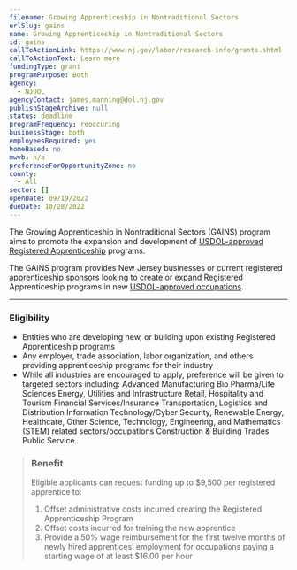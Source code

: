 ```yaml
---
filename: Growing Apprenticeship in Nontraditional Sectors
urlSlug: gains
name: Growing Apprenticeship in Nontraditional Sectors
id: gains
callToActionLink: https://www.nj.gov/labor/research-info/grants.shtml
callToActionText: Learn more
fundingType: grant
programPurpose: Both
agency:
  - NJDOL
agencyContact: james.manning@dol.nj.gov
publishStageArchive: null
status: deadline
programFrequency: reoccuring
businessStage: both
employeesRequired: yes
homeBased: no
mwvb: n/a
preferenceForOpportunityZone: no
county:
  - All
sector: []
openDate: 09/19/2022
dueDate: 10/28/2022
---
```

The Growing Apprenticeship in Nontraditional Sectors (GAINS) program aims to promote the expansion and development of [USDOL-approved Registered Apprenticeship](https://www.apprenticeship.gov/employers/registered-apprenticeship-program) programs. 

The GAINS program provides New Jersey businesses or current registered apprenticeship sponsors looking to create or expand Registered Apprenticeship programs in new [USDOL-approved occupations](https://www.apprenticeship.gov/apprenticeship-occupations).

- - -

### Eligibility

* Entities who are developing new, or building upon existing Registered Apprenticeship programs
* Any employer, trade association, labor organization, and others providing apprenticeship programs for their industry
* While all industries are encouraged to apply, preference will be given to targeted sectors including: Advanced Manufacturing Bio Pharma/Life Sciences Energy, Utilities and Infrastructure Retail, Hospitality and Tourism Financial Services/Insurance Transportation, Logistics and Distribution Information Technology/Cyber Security, Renewable Energy, Healthcare, Other Science, Technology, Engineering, and Mathematics (STEM) related sectors/occupations Construction & Building Trades Public Service.

> ### Benefit
>
> Eligible applicants can request funding up to $9,500 per registered apprentice to:
>
> 1. Offset administrative costs incurred creating the Registered Apprenticeship Program
> 2. Offset costs incurred for training the new apprentice 
> 3. Provide a 50% wage reimbursement for the first twelve months of newly hired apprentices’ employment for occupations paying a starting wage of at least $16.00 per hour